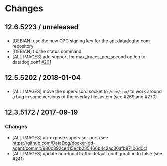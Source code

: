 # Changes

## 12.6.5223 / unreleased

###

- [DEBIAN] use the new GPG signing key for the apt.datadoghq.com repository
- [DEBIAN] fix the status command
- [ALL IMAGES] add support for max_traces_per_second option to datadog.conf [#291](https://github.com/DataDog/docker-dd-agent/pull/291)

## 12.5.5202 / 2018-01-04

###

- [ALL IMAGES] move the supervisord socket to `/dev/shm/` to work around a bug in some
versions of the overlay filesystem (see #269 and #270)

## 12.3.5172 / 2017-09-19

### Changes

- [ALL IMAGES] un-expose supervisor port (see https://github.com/DataDog/docker-dd-agent/commit/980c892ce415e4b285466b4c2ac36afb87106d0c)
- [ALL IMAGES] update non-local traffic default configuration to false (see #241)
